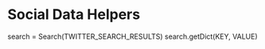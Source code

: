 Social Data Helpers
===================


search = Search(TWITTER_SEARCH_RESULTS)
search.getDict(KEY, VALUE)





